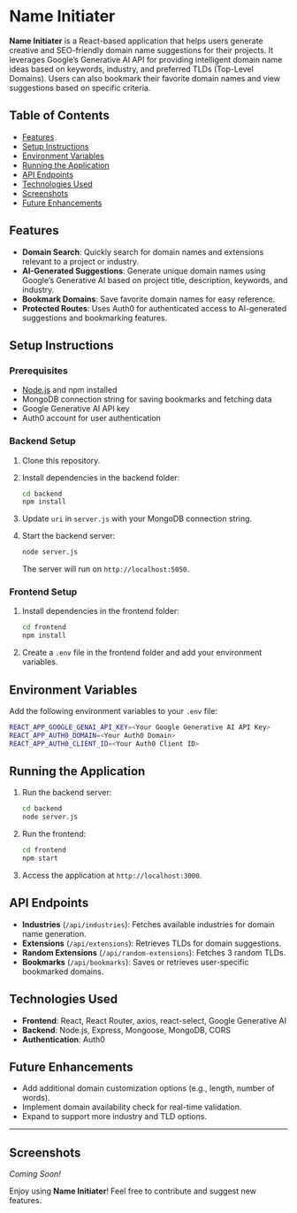 
# Name Initiater

**Name Initiater** is a React-based application that helps users generate creative and SEO-friendly domain name suggestions for their projects. It leverages Google’s Generative AI API for providing intelligent domain name ideas based on keywords, industry, and preferred TLDs (Top-Level Domains). Users can also bookmark their favorite domain names and view suggestions based on specific criteria.

## Table of Contents

- [Features](#features)
- [Setup Instructions](#setup-instructions)
- [Environment Variables](#environment-variables)
- [Running the Application](#running-the-application)
- [API Endpoints](#api-endpoints)
- [Technologies Used](#technologies-used)
- [Screenshots](#screenshots)
- [Future Enhancements](#future-enhancements)

## Features

- **Domain Search**: Quickly search for domain names and extensions relevant to a project or industry.
- **AI-Generated Suggestions**: Generate unique domain names using Google’s Generative AI based on project title, description, keywords, and industry.
- **Bookmark Domains**: Save favorite domain names for easy reference.
- **Protected Routes**: Uses Auth0 for authenticated access to AI-generated suggestions and bookmarking features.

## Setup Instructions

### Prerequisites

- [Node.js](https://nodejs.org/) and npm installed
- MongoDB connection string for saving bookmarks and fetching data
- Google Generative AI API key
- Auth0 account for user authentication

### Backend Setup

1. Clone this repository.
2. Install dependencies in the backend folder:
   ```bash
   cd backend
   npm install
   ```
3. Update `uri` in `server.js` with your MongoDB connection string.

4. Start the backend server:
   ```bash
   node server.js
   ```
   The server will run on `http://localhost:5050`.

### Frontend Setup

1. Install dependencies in the frontend folder:
   ```bash
   cd frontend
   npm install
   ```
2. Create a `.env` file in the frontend folder and add your environment variables.

## Environment Variables

Add the following environment variables to your `.env` file:

```bash
REACT_APP_GOOGLE_GENAI_API_KEY=<Your Google Generative AI API Key>
REACT_APP_AUTH0_DOMAIN=<Your Auth0 Domain>
REACT_APP_AUTH0_CLIENT_ID=<Your Auth0 Client ID>
```

## Running the Application

1. Run the backend server:
   ```bash
   cd backend
   node server.js
   ```

2. Run the frontend:
   ```bash
   cd frontend
   npm start
   ```

3. Access the application at `http://localhost:3000`.

## API Endpoints

- **Industries** (`/api/industries`): Fetches available industries for domain name generation.
- **Extensions** (`/api/extensions`): Retrieves TLDs for domain suggestions.
- **Random Extensions** (`/api/random-extensions`): Fetches 3 random TLDs.
- **Bookmarks** (`/api/bookmarks`): Saves or retrieves user-specific bookmarked domains.

## Technologies Used

- **Frontend**: React, React Router, axios, react-select, Google Generative AI
- **Backend**: Node.js, Express, Mongoose, MongoDB, CORS
- **Authentication**: Auth0

## Future Enhancements

- Add additional domain customization options (e.g., length, number of words).
- Implement domain availability check for real-time validation.
- Expand to support more industry and TLD options.

---

## Screenshots

*Coming Soon!*

Enjoy using **Name Initiater**! Feel free to contribute and suggest new features.
